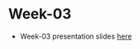 # Week-03

* Week-03 presentation slides [here](https://docs.google.com/presentation/d/1QPf1IPnbgr26Pu9BuIg_WssJtl7AgdKPgC1LtkaWtIg/edit?usp=sharing)
